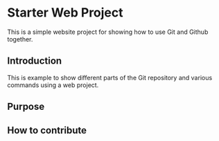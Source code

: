 # Starter Web Project

This is a simple website project for showing how to use Git and Github together.

## Introduction

This is example to show different parts of the Git repository and various commands using a web project.
## Purpose

## How to contribute
